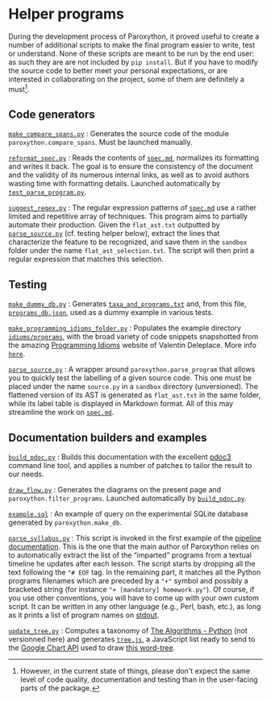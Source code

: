# Helper programs

During the development process of Paroxython, it proved useful to create a number of additional scripts to make the final program easier to write, test or understand. None of these scripts are meant to be run by the end user: as such they are are not included by `pip install`. But if you have to modify the source code to better meet your personal expectations, or are interested in collaborating on the project, some of them are definitely a must[^disclaimer].

[^disclaimer]: However, in the current state of things, please don't expect the same level of code quality, documentation and testing than in the user-facing parts of the package.

## Code generators

[`make_compare_spans.py`](https://repo/helpers/make_compare_spans.py)
:   Generates the source code of the module `paroxython.compare_spans`. Must be launched manually.

[`reformat_spec.py`](https://repo/helpers/reformat_spec.py)
:   Reads the contents of [`spec.md`](https://repo/paroxython/resources/spec.md), normalizes its formatting and writes it back. The goal is to ensure the consistency of the document and the validity of its numerous internal links, as well as to avoid authors wasting time with formatting details. Launched automatically by [`test_parse_program.py`](https://repo/tests/test_parse_program.py).

[`suggest_regex.py`](https://repo/helpers/suggest_regex.py)
:   The regular expression patterns of [`spec.md`](https://repo/paroxython/resources/spec.md) use a rather limited and repetitive array of techniques. This program aims to partially automate their production. Given the `flat_ast.txt` outputted by [`parse_source.py`](https://repo/helpers/parse_source.py) (cf. testing helper below), extract the lines that characterize the feature to be recognized, and save them in the `sandbox` folder under the name `flat_ast_selection.txt`. The script will then print a regular expression that matches this selection.

## Testing

[`make_dummy_db.py`](https://repo/helpers/make_dummy_db.py)
:   Generates [`taxa_and_programs.txt`](https://repo/examples/dummy/taxa_and_programs.txt) and, from this file, [`programs_db.json`](https://repo/examples/dummy/programs_db.json), used as a dummy example in various tests.

[`make_programming_idioms_folder.py`](https://repo/helpers/make_programming_idioms_folder.py)
:   Populates the example directory [`idioms/programs`](https://repo/examples/idioms/programs), with the broad variety of code snippets snapshotted from the amazing [Programming Idioms](https://www.programming-idioms.org) website of Valentin Deleplace. More info [`here`](https://repo/examples/idioms/read_me.md).

[`parse_source.py`](https://repo/helpers/parse_source.py)
:   A wrapper around `paroxython.parse_program` that allows you to quickly test the labelling of a given source code. This one must be placed under the name `source.py` in a `sandbox`  directory (unversioned). The flattened version of its AST is generated as `flat_ast.txt` in the same folder, while its label table is displayed in Markdown format. All of this may streamline the work on [`spec.md`](https://repo/paroxython/resources/spec.md).

## Documentation builders and examples

[`build_pdoc.py`](https://repo/helpers/build_pdoc.py)
:   Builds this documentation with the excellent [pdoc3](https://pdoc3.github.io/pdoc/) command line tool, and applies a number of patches to tailor the result to our needs.

[`draw_flow.py`](https://repo/helpers/draw_flow.py)
:   Generates the diagrams on the present page and `paroxython.filter_programs`. Launched automatically by [`build_pdoc.py`](https://repo/helpers/build_pdoc.py).

[`example.sql`](https://repo/helpers/example.sql)
:   An example of query on the experimental SQLite database generated by `paroxython.make_db`.

[`parse_syllabus.py`](https://repo/helpers/parse_syllabus.py)
:   This script is invoked in the first example of the [pipeline documentation](../docs_user_manual/index.html#deep-in-the-pipeline). This is the one that the main author of Paroxython relies on to automatically extract the list of the “imparted” programs from a textual timeline he updates after each lesson. The script starts by dropping all the text following the `"# EOF` tag. In the remaining part, it matches all the Python programs filenames which are preceded by a `"+"` symbol and possibly a bracketed string (for instance `"+ [mandatory] homework.py"`). Of course, if you use other conventions, you will have to come up with your own custom script. It can be written in any other language (e.g., Perl, bash, etc.), as long as it prints a list of program names on [stdout](https://en.wikipedia.org/wiki/Standard_streams#Standard_output_(stdout)).

[`update_tree.py`](https://repo/helpers/update_tree.py)
:   Computes a taxonomy of [The Algorithms - Python](https://github.com/TheAlgorithms/Python) (not versionned here) and generates [`tree.js`](https://repo/docs/resources/tree.js), a JavaScript list ready to send to the [Google Chart API](https://developers.google.com/chart/interactive/docs/gallery/wordtree) used to draw [this word-tree](../docs_user_manual/index.html#taxonomy).
